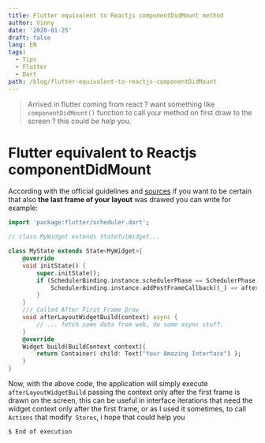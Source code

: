 ```yaml
---
title: Flutter equivalent to Reactjs componentDidMount method
author: Vinny
date: '2020-01-25'
draft: false
lang: EN
tags:
  - Tips
  - Flutter
  - Dart
path: /blog/flutter-equivalent-to-reactjs-componentDidMount
---
```




> Arrived in flutter coming from react ? want something like `componentDidMount()` function to call your method on first draw to the screen ? this could be help you.

# Flutter equivalent to Reactjs componentDidMount

According with the official guidelines and [sources](https://docs-flutter-io.firebaseapp.com/flutter/widgets/TextSelectionOverlay/update.html) if you want to be certain that also **the last frame of your layout** was drawed you can write for example:

```dart
import 'package:flutter/scheduler.dart';

// class MyWidget extends StatefulWidget...

class MyState extends State<MyWidget>{
    @override
    void initState() {
        super.initState();
        if (SchedulerBinding.instance.schedulerPhase == SchedulerPhase.persistentCallbacks) {
            SchedulerBinding.instance.addPostFrameCallback((_) => afterLayoutWidgetBuild(context));
        }
    }
    /// Called After First Frame Draw
    void afterLayoutWidgetBuild(context) async {
        // ... fetch some data from web, do some async stuff.
    }
    @override
    Widget build(BuildContext context){
        return Container( child: Text("Your Amazing Interface") );
    }
}
```



Now, with the above code, the application will simply execute `afterLayoutWidgetBuild` passing the context only after the first frame is drawn on the screen, this can be useful in interface iterations that need the widget context only after the first frame, or as I used it sometimes, to call `Actions` that modify` Stores`,  i hope that could help you

`$ End of execution`